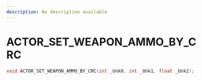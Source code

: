 ```yaml
---
description: No description available 
---
```


# ACTOR_SET_WEAPON_AMMO_BY_CRC

```cpp
void ACTOR_SET_WEAPON_AMMO_BY_CRC(int _Unk0, int _Unk1, float _Unk2);
```